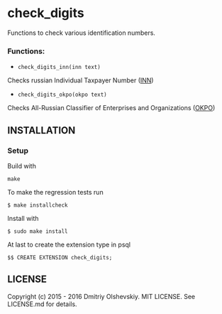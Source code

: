check_digits
============

Functions to check various identification numbers.

### Functions:
* `check_digits_inn(inn text)`

Checks russian Individual Taxpayer Number ([INN](https://goo.gl/dK7BZs))

* `check_digits_okpo(okpo text)`

Checks All-Russian Classifier of Enterprises and Organizations ([OKPO](https://goo.gl/gWldnP))

## INSTALLATION
### Setup
Build with
```
make
```

To make the regression tests run
```
$ make installcheck
```

Install with
```
$ sudo make install
```

At last to create the extension type in psql
```
$$ CREATE EXTENSION check_digits;
```

## LICENSE
Copyright (c) 2015 - 2016 Dmitriy Olshevskiy. MIT LICENSE.
See LICENSE.md for details.
